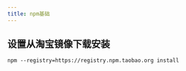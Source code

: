 ```yaml
---
title: npm基础
---
```


## 设置从淘宝镜像下载安装

```
npm --registry=https://registry.npm.taobao.org install
```
